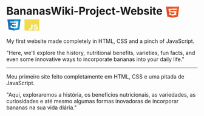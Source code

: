 # BananasWiki-Project-Website <img align="center" alt="mateusayres-HTML" height="30" width="40" src="https://raw.githubusercontent.com/devicons/devicon/master/icons/html5/html5-original.svg"> <img align="center" alt="mateusayres-CSS" height="30" width="40" src="https://raw.githubusercontent.com/devicons/devicon/master/icons/css3/css3-original.svg"> <img align="center" alt="mateusayres-Js" height="30" width="40" src="https://raw.githubusercontent.com/devicons/devicon/master/icons/javascript/javascript-plain.svg">

My first website made completely in HTML, CSS and a pinch of JavaScript.

"Here, we'll explore the history, nutritional benefits, varieties, fun facts, and even some innovative ways to incorporate bananas into your daily life."

**********************************************

Meu primeiro site feito completamente em HTML, CSS e uma pitada de JavaScript.

"Aqui, exploraremos a história, os benefícios nutricionais, as variedades, as curiosidades e até mesmo algumas formas inovadoras de incorporar bananas na sua vida diária."
